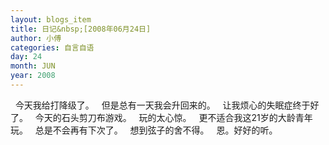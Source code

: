 ```yaml
---
layout: blogs_item
title: 日记&nbsp;[2008年06月24日]
author: 小傅
categories: 自言自语
day: 24
month: JUN
year: 2008
---
```




&nbsp;
今天我给打降级了。
&nbsp; 但是总有一天我会升回来的。
&nbsp; 让我烦心的失眠症终于好了。
&nbsp; 今天的石头剪刀布游戏。
&nbsp; 玩的太心惊。
&nbsp;
更不适合我这21岁的大龄青年玩。
&nbsp; 总是不会再有下次了。
&nbsp; 想到弦子的舍不得。
&nbsp; 恩。好好的听。


